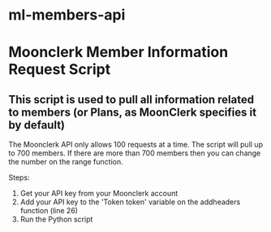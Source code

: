 # ml-members-api
Moonclerk Member Information Request Script
==============

This script is used to pull all information related to members (or Plans, as MoonClerk specifies it by default)
--------------

The Moonclerk API only allows 100 requests at a time. The script will pull up to 700 members. If there are more than 700 members then you can change the number on the 
range function. 

Steps:
1. Get your API key from your Moonclerk account
2. Add your API key to the 'Token token' variable on the addheaders function (line 26)
3. Run the Python script